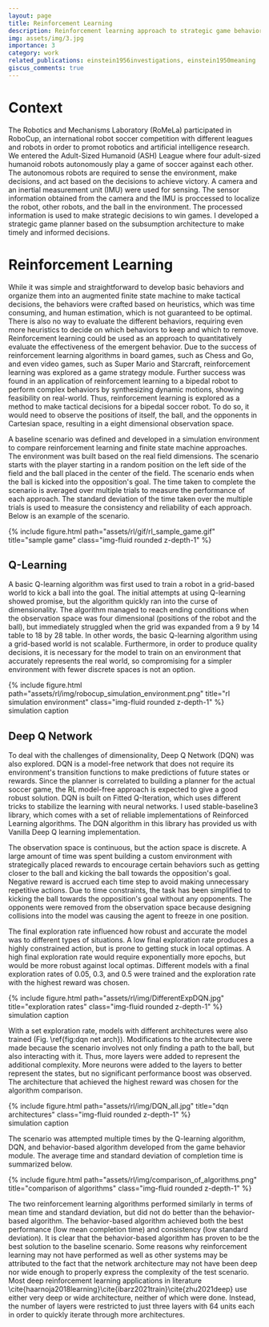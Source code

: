 ```yaml
---
layout: page
title: Reinforcement Learning
description: Reinforcement learning approach to strategic game behavior
img: assets/img/3.jpg
importance: 3
category: work
related_publications: einstein1956investigations, einstein1950meaning
giscus_comments: true
---
```


# Context
The Robotics and Mechanisms Laboratory (RoMeLa) participated in RoboCup, an international robot soccer competition with different leagues and robots in order to promot robotics and artificial intelligence research. We entered the Adult-Sized Humanoid (ASH) League where four adult-sized humanoid robots autonomously play a game of soccer against each other. The autonomous robots are required to sense the environment, make decisions, and act based on the decisions to achieve victory. A camera and an inertial measurement unit (IMU) were used for sensing. The sensor information obtained from the camera and the IMU is proccessed to localize the robot, other robots, and the ball in the environment. The processed information is used to make strategic decisions to win games. I developed a strategic game planner based on the subsumption architecture to make timely and informed decisions. 

# Reinforcement Learning
While it was simple and straightforward to develop basic behaviors and organize them into an augmented finite state machine to make tactical decisions, the behaviors were crafted based on heuristics, which was time consuming, and human estimation, which is not guaranteed to be optimal. There is also no way to evaluate the different behaviors, requiring even more heuristics to decide on which behaviors to keep and which to remove. Reinforcement learning could be used as an approach to quantitatively evaluate the effectiveness of the emergent behavior. Due to the success of reinforcement learning algorithms in board games, such as Chess and Go, and even video games, such as Super Mario and Starcraft, reinforcement learning was explored as a game strategy module. Further success was found in an application of reinforcement learning to a bipedal robot to perform complex behaviors by synthesizing dynamic motions, showing feasibility on real-world. Thus, reinforcement learning is explored as a method to make tactical decisions for a bipedal soccer robot. To do so, it would need to observe the positions of itself, the ball, and the opponents in Cartesian space, resulting in a eight dimensional observation space.

A baseline scenario was defined and developed in a simulation environment to compare reinforcement learning and finite state machine approaches. The environment was built based on the real field dimensions. The scenario starts with the player starting in a random position on the left side of the field and the ball placed in the center of the field. The scenario ends when the ball is kicked into the opposition's goal. The time taken to complete the scenario is averaged over multiple trials to measure the performance of each approach. The standard deviation of the time taken over the multiple trials is used to measure the consistency and reliability of each approach. Below is an example of the scenario.

<div class="row">
    <div class="col-sm mt-3 mt-md-0">
        {% include figure.html path="assets/rl/gif/rl_sample_game.gif" title="sample game" class="img-fluid rounded z-depth-1" %}
    </div>
</div>

## Q-Learning
A basic Q-learning algorithm was first used to train a robot in a grid-based world to kick a ball into the goal. The initial attempts at using Q-learning showed promise, but the algorithm quickly ran into the curse of dimensionality. The algorithm managed to reach ending conditions when the observation space was four dimensional (positions of the robot and the ball), but immediately struggled when the grid was expanded from a 9 by 14 table to 18 by 28 table. In other words, the basic Q-learning algorithm using a grid-based world is not scalable. Furthermore, in order to produce quality decisions, it is necessary for the model to train on an environment that accurately represents the real world, so compromising for a simpler environment with fewer discrete spaces is not an option.

<div class="row">
    <div class="col-sm mt-3 mt-md-0">
        {% include figure.html path="assets/rl/img/robocup_simulation_environment.png" title="rl simulation environment" class="img-fluid rounded z-depth-1" %}
    </div>
</div>
<div class="caption">
    simulation caption
</div>

## Deep Q Network
To deal with the challenges of dimensionality, Deep Q Network (DQN) was also explored. DQN is a model-free network that does not require its environment's transition functions to make predictions of future states or rewards. Since the planner is correlated to building a planner for the actual soccer game, the RL model-free approach is expected to give a good robust solution. DQN is built on Fitted Q-Iteration, which uses different tricks to stabilize the learning with neural networks. I used stable-baseline3 library, which comes with a set of reliable implementations of Reinforced Learning algorithms. The DQN algorithm in this library has provided us with Vanilla Deep Q learning implementation.

The observation space is continuous, but the action space is discrete. A large amount of time was spent building a custom environment with strategically placed rewards to encourage certain behaviors such as getting closer to the ball and kicking the ball towards the opposition's goal. Negative reward is accrued each time step to avoid making unnecessary repetitive actions. Due to time constraints, the task has been simplified to kicking the ball towards the opposition's goal without any opponents. The opponents were removed from the observation space because designing collisions into the model was causing the agent to freeze in one position.

The final exploration rate influenced how robust and accurate the model was to different types of situations. A low final exploration rate produces a highly constrained action, but is prone to getting stuck in local optimas. A high final exploration rate would require exponentially more epochs, but would be more robust against local optimas. Different models with a final exploration rates of 0.05, 0.3, and 0.5 were trained and the exploration rate with the highest reward was chosen.

<div class="row">
    <div class="col-sm mt-3 mt-md-0">
        {% include figure.html path="assets/rl/img/DifferentExpDQN.jpg" title="exploration rates" class="img-fluid rounded z-depth-1" %}
    </div>
</div>
<div class="caption">
    simulation caption
</div>

With a set exploration rate, models with different architectures were also trained (Fig. \ref{fig:dqn net arch}). Modifications to the architecture were made because the scenario involves not only finding a path to the ball, but also interacting with it. Thus, more layers were added to represent the additional complexity. More neurons were added to the layers to better represent the states, but no significant performance boost was observed. The architecture that achieved the highest reward was chosen for the algorithm comparison.

<div class="row">
    <div class="col-sm mt-3 mt-md-0">
        {% include figure.html path="assets/rl/img/DQN_all.jpg" title="dqn architectures" class="img-fluid rounded z-depth-1" %}
    </div>
</div>
<div class="caption">
    simulation caption
</div>

The scenario was attempted multiple times by the Q-learning algorithm, DQN, and behavior-based algorithm developed from the game behavior module. The average time and standard deviation of completion time is summarized below.

<div class="row">
    <div class="col-sm mt-3 mt-md-0">
        {% include figure.html path="assets/rl/img/comparison_of_algorithms.png" title="comparison of algorithms" class="img-fluid rounded z-depth-1" %}
    </div>
</div>

The two reinforcement learning algorithms performed similarly in terms of mean time and standard deviation, but did not do better than the behavior-based algorithm. The behavior-based algorithm achieved both the best performance (low mean completion time) and consistency (low standard deviation). It is clear that the behavior-based algorithm has proven to be the best solution to the baseline scenario. Some reasons why reinforcement learning may not have performed as well as other systems may be attributed to the fact that the network architecture may not have been deep nor wide enough to properly express the complexity of the test scenario. Most deep reinforcement learning applications in literature \cite{haarnoja2018learning}\cite{ibarz2021train}\cite{zhu2021deep} use either very deep or wide architecture, neither of which were done. Instead, the number of layers were restricted to just three layers with 64 units each in order to quickly iterate through more architectures.
